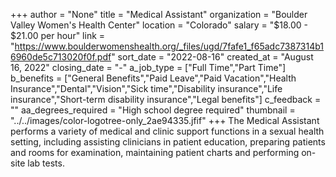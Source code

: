 +++
author = "None"
title = "Medical Assistant"
organization = "Boulder Valley Women's Health Center"
location = "Colorado"
salary = "$18.00 - $21.00 per hour"
link = "https://www.boulderwomenshealth.org/_files/ugd/7fafe1_f65adc7387314b16960de5c713020f0f.pdf"
sort_date = "2022-08-16"
created_at = "August 16, 2022"
closing_date = "-"
a_job_type = ["Full Time","Part Time"]
b_benefits = ["General Benefits","Paid Leave","Paid Vacation","Health Insurance","Dental","Vision","Sick time","Disability insurance","Life insurance","Short-term disability insurance","Legal benefits"]
c_feedback = ""
aa_degrees_required = "High school degree required"
thumbnail = "../../images/color-logotree-only_2ae94335.jfif"
+++
The Medical Assistant performs a variety of medical and clinic support functions in a sexual health setting, including assisting clinicians in patient education, preparing patients and rooms for examination, maintaining patient charts and performing on-site lab tests.